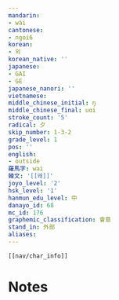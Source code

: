 ```yaml
---
mandarin:
- wài
cantonese:
- ngoi6
korean:
- 외
korean_native: ''
japanese:
- GAI
- GE
japanese_nanori: ''
vietnamese:
middle_chinese_initial: ŋ
middle_chinese_final: uɑi
stroke_count: '5'
radical: 夕
skip_number: 1-3-2
grade_level: 1
pos: ''
english:
- outside
羅馬字: wai
韓文: '[[왜]]'
joyo_level: '2'
hsk_level: '1'
hanmun_edu_level: 中
danayo_id: 68
mc_id: 176
graphemic_classification: 會意
stand_in: 外部
aliases:
---
```

```meta-bind-embed
[[nav/char_info]]
```

# Notes
